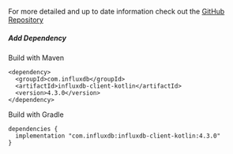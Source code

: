 For more detailed and up to date information check out the [GitHub Repository](https://github.com/influxdata/influxdb-client-java/tree/master/client-kotlin)

##### Add Dependency

Build with Maven

```
<dependency>
  <groupId>com.influxdb</groupId>
  <artifactId>influxdb-client-kotlin</artifactId>
  <version>4.3.0</version>
</dependency>
```

Build with Gradle

```
dependencies {
  implementation "com.influxdb:influxdb-client-kotlin:4.3.0"
}
```
